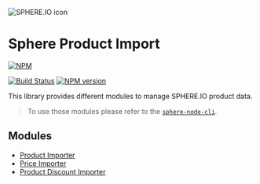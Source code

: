![SPHERE.IO icon](https://admin.sphere.io/assets/images/sphere_logo_rgb_long.png)

# Sphere Product Import

[![NPM](https://nodei.co/npm/sphere-product-import.png?downloads=true)](https://www.npmjs.org/package/sphere-product-import)

[![Build Status](https://secure.travis-ci.org/sphereio/sphere-product-import.png?branch=master)](http://travis-ci.org/sphereio/sphere-product-import) [![NPM version](https://badge.fury.io/js/sphere-product-import.png)](http://badge.fury.io/js/sphere-product-import)

This library provides different modules to manage SPHERE.IO product data.

> To use those modules please refer to the [`sphere-node-cli`](https://github.com/sphereio/sphere-node-cli).
  
## Modules

- [Product Importer](https://github.com/sphereio/sphere-product-import/wiki/Product-Importer)
- [Price Importer](https://github.com/sphereio/sphere-product-import/wiki/Price-Importer)
- [Product Discount Importer](https://github.com/sphereio/sphere-product-import/wiki/Product-Discounts-Importer)
